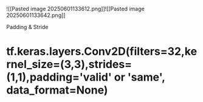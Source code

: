![[Pasted image 20250601133612.png]]![[Pasted image 20250601133642.png]]

Padding & Stride
# tf.keras.layers.Conv2D(filters=32,kernel_size=(3,3),strides=(1,1),padding='valid' or 'same', data_format=None)